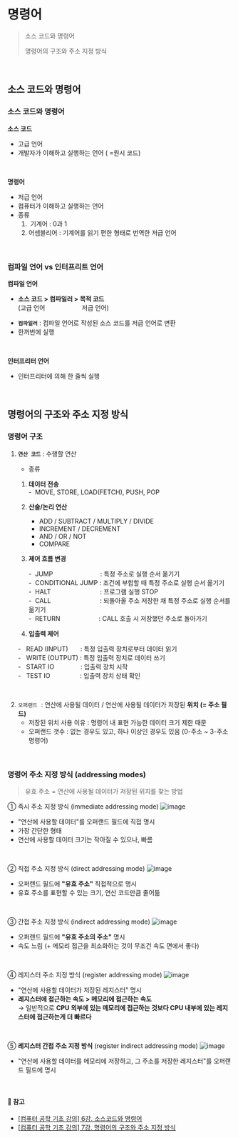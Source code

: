 # 명령어
> 소스 코드와 명령어
> 
> 명령어의 구조와 주소 지정 방식

<br/>

## 소스 코드와 명령어
### 소스 코드와 명령어
<b>소스 코드</b>
- 고급 언어
- 개발자가 이해하고 실행하는 언어 ( =원시 코드)
<br/>

<b>명령어</b>
- 저급 언어
- 컴퓨터가 이해하고 실행하는 언어
- 종류
  1.  기계어 : 0과 1
  2. 어셈블리어 : 기계어를 읽기 편한 형태로 번역한 저급 언어
<br/>

### 컴파일 언어 vs 인터프리트 언어
<b>컴파일 언어</b>
* **소스 코드 > 컴파일러 > 목적 코드** <br/>
(고급 언어        &nbsp;&nbsp;&nbsp;&nbsp;&nbsp;&nbsp;&nbsp;&nbsp;&nbsp;&nbsp;&nbsp;&nbsp;&nbsp; &nbsp;&nbsp;&nbsp;&nbsp;               저급 언어)
- **`컴파일러`** : 컴파일 언어로 작성된 소스 코드를 저급 언어로 변환
- 한꺼번에 실행
 
<br/>

<b>인터프리터 언어</b>
* 인터프리터에 의해 한 줄씩 실행 
 
<br/>

## 명령어의 구조와 주소 지정 방식
### 명령어 구조
1. **`연산 코드`** : 수행할 연산

    - 종류
    1. **데이터 전송** <br/>
    -  MOVE, STORE, LOAD(FETCH), PUSH, POP
   
    2. **산술/논리 연산**
        
        - ADD / SUBTRACT / MULTIPLY / DIVIDE
        - INCREMENT / DECREMENT
        - AND / OR / NOT
        - COMPARE
        
    3. **제어 흐름 변경**
   
        -  JUMP                           : 특정 주소로 실행 순서 옮기기<br/>
        -  CONDITIONAL JUMP : 조건에 부합할 때 특정 주소로 실행 순서 옮기기<br/>
        -  HALT                            : 프로그램 실행 STOP<br/>
        -  CALL                            : 되돌아올 주소 저장한 채 특정 주소로 실행 순서를 옮기기<br/>
        -  RETURN                      : CALL 호출 시 저장했던 주소로 돌아가기
       
    5. **입출력 제어**
   
    -   READ (INPUT)       : 특정 입출력 장치로부터 데이터 읽기<br/>
    -   WRITE (OUTPUT) : 특정 입출력 장치로 데이터 쓰기<br/>
    -   START IO               : 입출력 장치 시작<br/>
    -   TEST IO                 : 입출력 장치 상태 확인

<br/>

2. <code>오퍼랜드</code>  : 연산에 사용될 데이터 / 연산에 사용될 데이터가 저장된 <b>위치 (= 주소 필드)</b>
    - 저장된 위치 사용 이유 : 명령어 내 표현 가능한 데이터 크기 제한 때문
    - 오퍼랜드 갯수 : 없는 경우도 있고, 하나 이상인 경우도 있음 (0-주소 ~ 3-주소 명령어)

<br/>

### 명령어 주소 지정 방식 (addressing modes)
> 유효 주소 = 연산에 사용될 데이터가 저장된 위치를 찾는 방법

① 즉시 주소 지정 방식 (immediate addressing mode)
![image](https://github.com/bono039/TIL/assets/67899934/c19e2a1d-bfd7-4772-81da-e62e4e525b69)

  - "연산에 사용할 데이터"를 오퍼랜드 필드에 직접 명시
  - 가장 간단한 형태
  - 연산에 사용할 데이터 크기는 작아질 수 있으나, 빠름

<br/>

② 직접 주소 지정 방식 (direct addressing mode)
![image](https://github.com/bono039/TIL/assets/67899934/03bab9dd-8597-4f10-89a1-c593b89e2cea)

  - 오퍼랜드 필드에 **"유효 주소"** 직접적으로 명시
  - 유효 주소를 표현할 수 있는 크기, 연산 코드만큼 줄어듦

<br/>

③ 간접 주소 지정 방식 (indirect addressing mode)
![image](https://github.com/bono039/TIL/assets/67899934/2e4aba7c-9b13-45fb-82d4-5400e04f6a67)

  - 오퍼랜드 필드에 **"유효 주소의 주소"** 명시
  - 속도 느림 (+ 메모리 접근을 최소화하는 것이 무조건 속도 면에서 좋다)

<br/>

④ 레지스터 주소 지정 방식 (register addressing mode)
![image](https://github.com/bono039/TIL/assets/67899934/2ae3c256-c050-4132-bb0d-cddee03dce01)

  - "연산에 사용할 데이터가 저장된 레지스터" 명시
  - <b>레지스터에 접근하는 속도 > 메모리에 접근하는 속도</b> <br/>
      → 일반적으로 **CPU 외부에 있는 메모리에 접근하는 것보다 CPU 내부에 있는 레지스터에 접근하는게 더 빠르다**

<br/>

⑤ **레지스터 간접 주소 지정 방식** (register indirect addressing mode)
![image](https://github.com/bono039/TIL/assets/67899934/ab999d67-bb5a-4ea2-bfd0-f4c527d2f8f0)

- "연산에 사용할 데이터를 메모리에 저장하고, 그 주소를 저장한 레지스터"를 오퍼랜드 필드에 명시

<br/>

#### 🔗 참고
* [[컴퓨터 공학 기초 강의] 6강. 소스코드와 명령어](https://www.youtube.com/watch?feature=shared&v=B8TDaBp3UWo)
* [[컴퓨터 공학 기초 강의] 7강. 명령어의 구조와 주소 지정 방식](https://youtu.be/bWPHUi6BPxo?feature=shared)
